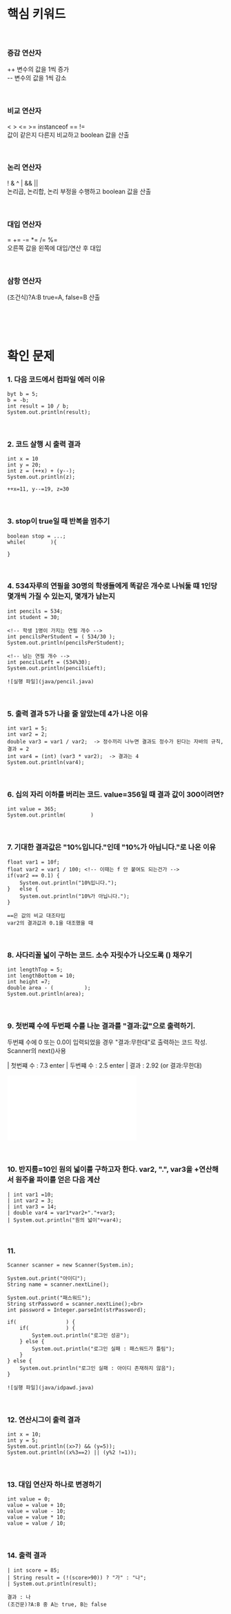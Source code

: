 # 핵심 키워드

<br>

### 증감 연산자 <br>
++ 변수의 값을 1씩 증가 <br> 
-- 변수의 값을 1씩 감소<br>

<br>

### 비교 연산자 <br>
<  >  <=  >=  instanceof  ==  != <br>
값이 같은지 다른지 비교하고 boolean 값을 산출

<br>

### 논리 연산자<br> 
!  &  ^  |  &&  || <br>
논리곱, 논리합, 논리 부정을 수행하고 boolean 값을 산출

<br>

### 대입 연산자<br> 
=  +=  -=  *=  /=  %= <br>
오른쪽 값을 왼쪽에 대입/연산 후 대입<br>

<br>

### 삼항 연산자<br> 
(조건식)?A:B true=A, false=B 산출<br>

<br><br><br>

# 확인 문제

### 1. 다음 코드에서 컴파일 에러 이유
    byt b = 5;
    b = -b;
    int result = 10 / b;
    System.out.println(result);

<br>

### 2. 코드 살행 시 출력 결과
    int x = 10
    int y = 20;
    int z = (++x) + (y--);
    System.out.println(z);

    ++x=11, y--=19, z=30

<br>

### 3. stop이 true일 때 반복을 멈추기
    boolean stop = ...;
    while(        ){

    }

<br>

### 4. 534자루의 연필을 30명의 학생들에게 똑같은 개수로 나눠둘 떄 1인당 몇개씩 가질 수 있는지, 몇개가 남는지
    int pencils = 534;
    int student = 30;

    <!-- 학생 1명이 가지는 연필 개수 -->
    int pencilsPerStudent = ( 534/30 );
    System.out.println(pencilsPerStudent);

    <!-- 남는 연필 개수 -->
    int pencilsLeft = (534%30);
    System.out.println(pencilsLeft);

    ![실행 파일](java/pencil.java)


<br>


### 5. 출력 결과 5가 나올 줄 알았는데 4가 나온 이유
    int var1 = 5;
    int var2 = 2;
    double var3 = var1 / var2;  -> 정수끼리 나누면 결과도 정수가 된다는 자바의 규칙, 결과 = 2
    int var4 = (int) (var3 * var2);  -> 결과는 4
    System.out.println(var4);

<br>

### 6. 십의 자리 이하를 버리는 코드. value=356일 때 결과 값이 300이려면?
    int value = 365;
    System.out.printlm(        )

<br>

### 7. 기대한 결과값은 "10%입니다."인데 "10%가 아닙니다."로 나온 이유
    float var1 = 10f;
    float var2 = var1 / 100; <!-- 이때는 f 안 붙여도 되는건가 -->
    if(var2 == 0.1) {
        System.out.println("10%입니다.");     
    }   else {
        System.out.println("10%가 아닙니다.");
    }
    
    ==은 값의 비교 대조타입
    var2의 결과값과 0.1을 대조했을 때 


<br>


### 8. 사다리꼴 넓이 구하는 코드. 소수 자릿수가 나오도록 () 채우기
    int lengthTop = 5;
    int lengthBottom = 10;
    int height =7;
    double area - (          );
    System.out.println(area);


<br>


### 9. 첫번쨰 수에 두번째 수를 나눈 결과를 "결과:값"으로 출력하기.
   두번쨰 수에 0 또는 0.0이 입력되었을 경우 "결과:무한대"로 출력하는 코드 작성.
   Scanner의 next()사용
  
   | 첫번쨰 수 : 7.3 enter
   | 두번쨰 수 : 2.5 enter
   | 결과 : 2.92 (or 결과:무한대)

   ![코드 작성](java/value.java)

   <br>

### 10. 반지름=10인 원의 넓이를 구하고자 한다. var2, ".", var3을 +연산해서 원주율 파이를 얻은 다음 계산
    | int var1 =10;
    | int var2 = 3;
    | int var3 = 14;
    | double var4 = var1*var2+"."+var3;
    | System.out.println("원의 넓이"+var4);

    
<br>


### 11. 
    Scanner scanner = new Scanner(System.in);

    System.out.print("아이디");
    String name = scanner.nextLine();

    System.out.print("패스워드");
    String strPassword = scanner.nextLine();<br>
    int password = Integer.parseInt(strPassword);

    if(                ) {
        if(            ) {
            System.out.println("로그인 성공");
        } else {
            System.out.println("로그인 실패 : 패스워드가 틀림");
        }
    } else {
        System.out.println("로그인 실패 : 아이디 존재하지 않음");
    }

    ![실행 파일](java/idpawd.java)

    
<br>


### 12. 연산시그이 출력 결과
    int x = 10;
    int y = 5;
    System.out.println((x>7) && (y=5));
    System.out.println((x%3==2) || (y%2 !=1));


<br>


### 13. 대입 연산자 하나로 변경하기
    int value = 0;
    value = value + 10;
    value = value - 10;
    value = value * 10;
    value = value / 10;

<br>

### 14. 출력 결과
    | int score = 85;
    | String result = (!(score>90)) ? "가" : "나";
    | System.out.println(result);

    결과 : 나
    (조건문)?A:B 중 A는 true, B는 false



